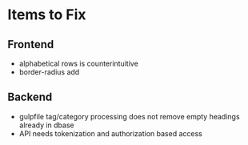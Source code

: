 # Items to Fix

## Frontend

- alphabetical rows is counterintuitive
- border-radius add

## Backend

- gulpfile tag/category processing does not remove empty headings already in dbase
- API needs tokenization and authorization based access
